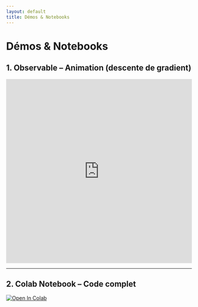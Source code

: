 ```yaml
---
layout: default
title: Démos & Notebooks
---
```


# Démos & Notebooks

## 1. Observable – Animation (descente de gradient)

<iframe width="100%" height="500" frameborder="0"
  src="https://observablehq.com/embed/ff6052b57aefc228@20?cell=*"></iframe>

---

## 2. Colab Notebook – Code complet

[![Open In Colab](https://colab.research.google.com/assets/colab-badge.svg)](
https://colab.research.google.com/github/USERNAME/my-portfolio/blob/main/notebooks/gradient_descent_demo.ipynb)
